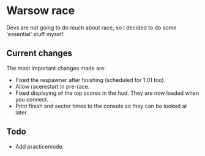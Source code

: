 # Warsow race

Devs are not going to do much about race, so I decided to do some 'essential'
stuff myself.

## Current changes

The most important changes made are:

* Fixed the respawner after finishing (scheduled for 1.01 too).
* Allow racerestart in pre-race.
* Fixed displaying of the top scores in the hud. They are now loaded when you
	connect.
* Print finish and sector times to the console so they can be looked at later.

## Todo

* Add practicemode.
